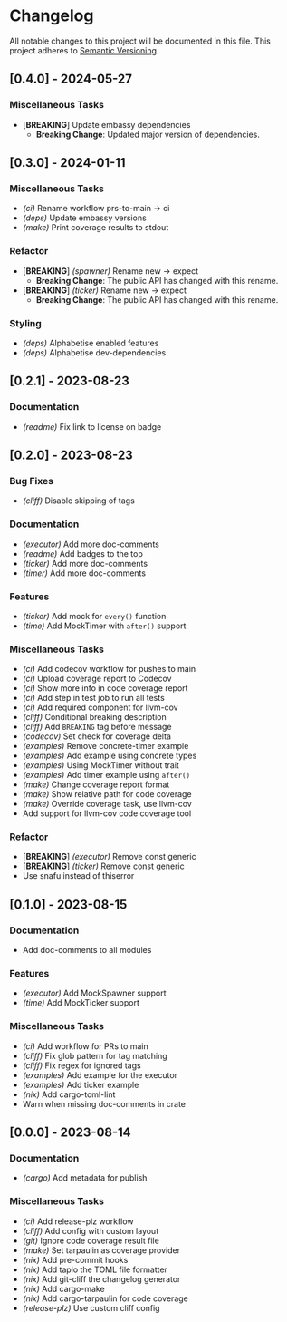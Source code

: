 # Changelog

All notable changes to this project will be documented in this file.
This project adheres to [Semantic Versioning](https://semver.org/spec/v2.0.0.html).

## [0.4.0] - 2024-05-27

### Miscellaneous Tasks

- [**BREAKING**] Update embassy dependencies
  - **Breaking Change**: Updated major version of dependencies.



## [0.3.0] - 2024-01-11

### Miscellaneous Tasks

- *(ci)* Rename workflow prs-to-main -> ci
- *(deps)* Update embassy versions
- *(make)* Print coverage results to stdout


### Refactor

- [**BREAKING**] *(spawner)* Rename new -> expect
  - **Breaking Change**: The public API has changed with this rename.
- [**BREAKING**] *(ticker)* Rename new -> expect
  - **Breaking Change**: The public API has changed with this rename.


### Styling

- *(deps)* Alphabetise enabled features
- *(deps)* Alphabetise dev-dependencies


## [0.2.1] - 2023-08-23

### Documentation

- *(readme)* Fix link to license on badge


## [0.2.0] - 2023-08-23

### Bug Fixes

- *(cliff)* Disable skipping of tags


### Documentation

- *(executor)* Add more doc-comments
- *(readme)* Add badges to the top
- *(ticker)* Add more doc-comments
- *(timer)* Add more doc-comments


### Features

- *(ticker)* Add mock for `every()` function
- *(time)* Add MockTimer with `after()` support


### Miscellaneous Tasks

- *(ci)* Add codecov workflow for pushes to main
- *(ci)* Upload coverage report to Codecov
- *(ci)* Show more info in code coverage report
- *(ci)* Add step in test job to run all tests
- *(ci)* Add required component for llvm-cov
- *(cliff)* Conditional breaking description
- *(cliff)* Add `BREAKING` tag before message
- *(codecov)* Set check for coverage delta
- *(examples)* Remove concrete-timer example
- *(examples)* Add example using concrete types
- *(examples)* Using MockTimer without trait
- *(examples)* Add timer example using `after()`
- *(make)* Change coverage report format
- *(make)* Show relative path for code coverage
- *(make)* Override coverage task, use llvm-cov
- Add support for llvm-cov code coverage tool


### Refactor

- [**BREAKING**] *(executor)* Remove const generic
- [**BREAKING**] *(ticker)* Remove const generic
- Use snafu instead of thiserror


## [0.1.0] - 2023-08-15

### Documentation

- Add doc-comments to all modules


### Features

- *(executor)* Add MockSpawner support
- *(time)* Add MockTicker support


### Miscellaneous Tasks

- *(ci)* Add workflow for PRs to main
- *(cliff)* Fix glob pattern for tag matching
- *(cliff)* Fix regex for ignored tags
- *(examples)* Add example for the executor
- *(examples)* Add ticker example
- *(nix)* Add cargo-toml-lint
- Warn when missing doc-comments in crate


## [0.0.0] - 2023-08-14

### Documentation

- *(cargo)* Add metadata for publish


### Miscellaneous Tasks

- *(ci)* Add release-plz workflow
- *(cliff)* Add config with custom layout
- *(git)* Ignore code coverage result file
- *(make)* Set tarpaulin as coverage provider
- *(nix)* Add pre-commit hooks
- *(nix)* Add taplo the TOML file formatter
- *(nix)* Add git-cliff the changelog generator
- *(nix)* Add cargo-make
- *(nix)* Add cargo-tarpaulin for code coverage
- *(release-plz)* Use custom cliff config


